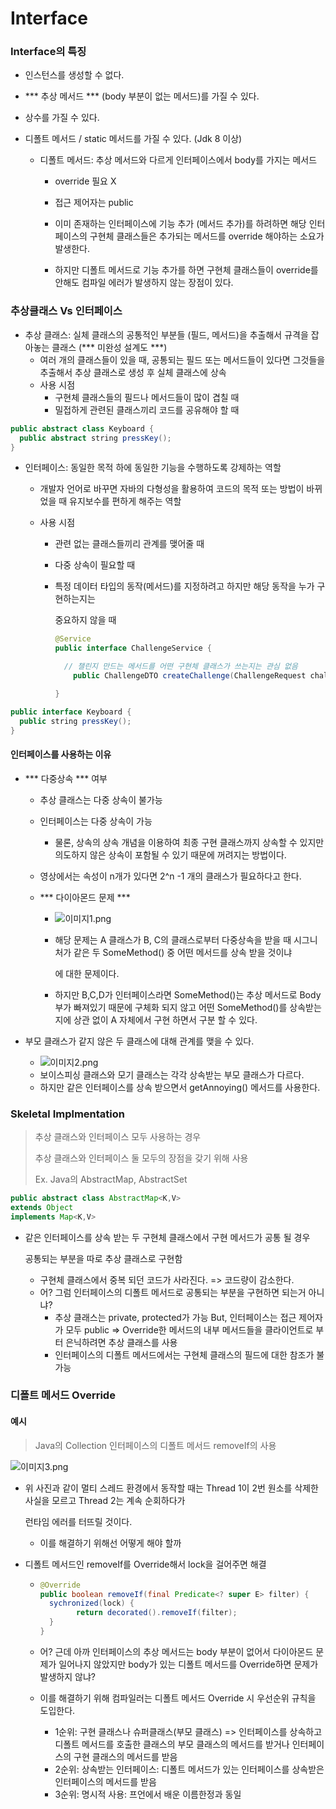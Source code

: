 # Interface



### Interface의 특징

* 인스턴스를 생성할 수 없다.

* *** 추상 메서드 *** (body 부분이 없는 메서드)를 가질 수 있다.

* 상수를 가질 수 있다.

* 디폴트 메서드 / static 메서드를 가질 수 있다. (Jdk 8 이상)

  * 디폴트 메서드: 추상 메서드와 다르게 인터페이스에서 body를 가지는 메서드

    * override 필요 X

    * 접근 제어자는 public

    * 이미 존재하는 인터페이스에 기능 추가 (메서드 추가)를 하려하면 해당 인터페이스의 구현체 클래스들은 추가되는 메서드를 override 해야하는 소요가 발생한다.

    * 하지만 디폴트 메서드로 기능 추가를 하면 구현체 클래스들이 override를 안해도 컴파일 에러가 발생하지 않는 장점이 있다.

      

### 추상클래스 Vs 인터페이스

* 추상 클래스: 실체 클래스의 공통적인 부분들 (필드, 메서드)을 추출해서 규격을 잡아놓는 클래스 (*** 미완성 설계도 ***)
  * 여러 개의 클래스들이 있을 때, 공통되는 필드 또는 메서드들이 있다면 그것들을 추출해서 추상 클래스로 생성 후 실체 클래스에 상속
  * 사용 시점
    * 구현체 클래스들의 필드나 메서드들이 많이 겹칠 때
    * 밀접하게 관련된 클래스끼리 코드를 공유해야 할 때

```Java
public abstract class Keyboard {
  public abstract string pressKey();
}
```

* 인터페이스: 동일한 목적 하에 동일한 기능을 수행하도록 강제하는 역할

  * 개발자 언어로 바꾸면 자바의 다형성을 활용하여 코드의 목적 또는 방법이 바뀌었을 때 유지보수를 편하게 해주는 역할

  * 사용 시점

    * 관련 없는 클래스들끼리 관계를 맺어줄 때

    * 다중 상속이 필요할 때

    * 특정 데이터 타입의 동작(메서드)를 지정하려고 하지만 해당 동작을 누가 구현하는지는

      중요하지 않을 때

      ```Java
      @Service
      public interface ChallengeService {
      
        // 챌린지 만드는 메서드를 어떤 구현체 클래스가 쓰는지는 관심 없음
          public ChallengeDTO createChallenge(ChallengeRequest challengeRequest);
      
      }
      ```

      

```Java
public interface Keyboard {
  public string pressKey();
}
```



#### 인터페이스를 사용하는 이유

* *** 다중상속 *** 여부

  * 추상 클래스는 다중 상속이 불가능

  * 인터페이스는 다중 상속이 가능

    * 물론, 상속의 상속 개념을 이용하여 최종 구현 클래스까지 상속할 수 있지만 의도하지 않은 상속이 포함될 수 있기 때문에 꺼려지는 방법이다.

  * 영상에서는 속성이 n개가 있다면 2^n -1 개의 클래스가 필요하다고 한다.

  * *** 다이아몬드 문제 ***

    * ![이미지1.png](이미지1.png)

    * 해당 문제는 A 클래스가 B, C의 클래스로부터 다중상속을 받을 때 시그니처가 같은 두 SomeMethod() 중 어떤 메서드를 상속 받을 것이냐

      에 대한 문제이다.

    * 하지만 B,C,D가 인터페이스라면 SomeMethod()는 추상 메서드로 Body 부가 빠져있기 때문에 구체화 되지 않고 어떤 SomeMethod()를 상속받는지에 상관 없이 A 자체에서 구현 하면서 구분 할 수 있다.

* 부모 클래스가 같지 않은 두 클래스에 대해 관계를 맺을 수 있다.

  * ![이미지2.png](이미지2.png)
  * 보이스피싱 클래스와 모기 클래스는 각각 상속받는 부모 클래스가 다르다.
  * 하지만 같은 인터페이스를 상속 받으면서 getAnnoying() 메서드를 사용한다.

  

### Skeletal Implmentation

> 추상 클래스와 인터페이스 모두 사용하는 경우
>
> 추상 클래스와 인터페이스 둘 모두의 장점을 갖기 위해 사용
>
> Ex. Java의 AbstractMap, AbstractSet

```Java
public abstract class AbstractMap<K,V>
extends Object
implements Map<K,V>
```



* 같은 인터페이스를 상속 받는 두 구현체 클래스에서 구현 메서드가 공통 될 경우 

  공통되는 부분을 따로 추상 클래스로 구현함

  * 구현체 클래스에서 중복 되던 코드가 사라진다. => 코드량이 감소한다.
  * 어? 그럼 인터페이스의 디폴트 메서드로 공통되는 부분을 구현하면 되는거 아니냐?
    * 추상 클래스는 private, protected가 가능 But, 인터페이스는 접근 제어자가 모두 public => Override한 메서드의 내부 메서드들을 클라이언트로 부터 은닉하려면 추상 클래스를 사용
    * 인터페이스의 디폴트 메서드에서는 구현체 클래스의 필드에 대한 참조가 불가능



### 디폴트 메서드 Override

#### 예시

> Java의 Collection 인터페이스의 디폴트 메서드 removeIf의 사용

![이미지3.png](이미지3.png)



* 위 사진과 같이 멀티 스레드 환경에서 동작할 때는 Thread 1이 2번 원소를 삭제한 사실을 모르고 Thread 2는 계속 순회하다가

  런타임 에러를 터뜨릴 것이다.

  * 이를 해결하기 위해선 어떻게 해야 할까

* 디폴트 메서드인 removeIf를 Override해서 lock을 걸어주면 해결

  * ```Java
    @Override
    public boolean removeIf(final Predicate<? super E> filter) {
      sychronized(lock) {
        	return decorated().removeIf(filter);
      }
    }
    ```

  * 어? 근데 아까 인터페이스의 추상 메서드는 body 부분이 없어서 다이아몬드 문제가 일어나지 않았지만 body가 있는 디폴트 메서드를 Override하면 문제가 발생하지 않냐?

  * 이를 해결하기 위해 컴파일러는 디폴트 메서드 Override 시 우선순위 규칙을 도입한다.

    * 1순위: 구현 클래스나 슈퍼클래스(부모 클래스) => 인터페이스를 상속하고 디폴트 메서드를 호출한 클래스의 부모 클래스의 메서드를 받거나 인터페이스의 구현 클래스의 메서드를 받음
    * 2순위: 상속받는 인터페이스: 디폴트 메서드가 있는 인터페이스를 상속받은 인터페이스의 메서드를 받음
    * 3순위: 명시적 사용: 프언에서 배운 이름한정과 동일



